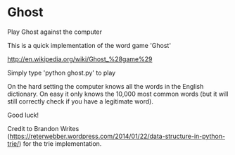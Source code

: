# Ghost
Play Ghost against the computer

This is a quick implementation of the word game 'Ghost'

http://en.wikipedia.org/wiki/Ghost_%28game%29

Simply type 'python ghost.py' to play

On the hard setting the computer knows all the words in the English dictionary.
On easy it only knows the 10,000 most common words (but it will still correctly check if you have a legitimate word).

Good luck!

Credit to Brandon Writes (https://reterwebber.wordpress.com/2014/01/22/data-structure-in-python-trie/) for the trie implementation.
